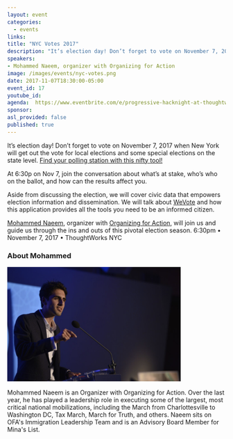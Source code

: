```yaml
---
layout: event
categories:
  - events
links:
title: "NYC Votes 2017"
description: "It’s election day! Don’t forget to vote on November 7, 2017 when New York will get out the vote for local elections and some special elections on the state level."
speakers:
- Mohammed Naeem, organizer with Organizing for Action
image: /images/events/nyc-votes.png
date: 2017-11-07T18:30:00-05:00
event_id: 17
youtube_id:
agenda:  https://www.eventbrite.com/e/progressive-hacknight-at-thoughtworks-tickets-39425199834
sponsor:
asl_provided: false
published: true
---
```


It’s election day! Don’t forget to vote on November 7, 2017 when New York will get out the vote for local elections and some special elections on the state level. [Find your polling station with this nifty tool!](https://nyc.pollsitelocator.com/)

At 6:30p on Nov 7, join the conversation about what’s at stake, who’s who on the ballot, and how can the results affect you.

Aside from discussing the election, we will cover civic data that empowers election information and dissemination. We will talk about [WeVote](https://nyc.pollsitelocator.com/) and how this application provides all the tools you need to be an informed citizen.

[Mohammed Naeem](https://nyc.pollsitelocator.com/), organizer with [Organizing for Action](https://nyc.pollsitelocator.com/), will join us and guide us through the ins and outs of this pivotal election season.
6:30pm • November 7, 2017 • ThoughtWorks NYC


### About Mohammed
<img src='/images/events/mohammed-naeem.png' width="400" />

Mohammed Naeem is ​an Organizer ​with Organizing for Action​. Over the last year, he​ ​has played a leadership role in executing some of the largest, most critical national​ ​mobilizations, including the March from Charlottesville to Washington DC, Tax March,​ ​March for Truth, and others​. ​Naeem sits on OFA's Immigration Leadership Team​ and is an Advisory Board Member for Mina's List​.
